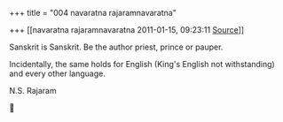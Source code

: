 +++
title = "004 navaratna rajaramnavaratna"

+++
[[navaratna rajaramnavaratna	2011-01-15, 09:23:11 [Source](https://groups.google.com/g/bvparishat/c/WjavQAjcccQ)]]





 Sanskrit is Sanskrit. Be the author priest, prince or pauper.



 Incidentally, the same holds for English (King's English not withstanding) and every other language.



N.S. Rajaram  
  



